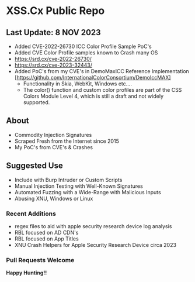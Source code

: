 # XSS.Cx Public Repo

## Last Update: 8 NOV 2023
- Added CVE-2022-26730 ICC Color Profile Sample PoC's
- Added CVE Color Profile samples known to Crash many OS 
- https://srd.cx/cve-2022-26730/
- https://srd.cx/cve-2023-32443/
- Added PoC's from my CVE's in DemoMaxICC Reference Implementation [https://github.com/InternationalColorConsortium/DemoIccMAX]
  - Functionality in Skia, WebKit, Windows etc....
  - The color() function and custom color profiles are part of the CSS Colors Module Level 4, which is still a draft and not widely supported.

## About
- Commodity Injection Signatures
- Scraped Fresh from the Internet since 2015
- My PoC's from CVE's & Crashes 

## Suggested Use 
- Include with Burp Intruder or Custom Scripts
- Manual Injection Testing with Well-Known Signatures
- Automated Fuzzing with a Wide-Range with Malicious Inputs
- Abusing XNU, Windows or Linux   

### Recent Additions
- regex files to aid with apple security research device log analysis
- RBL focused on AD CDN's
- RBL focused on App Titles 
- XNU Crash Helpers for Apple Security Research Device circa 2023

### Pull Requests Welcome

__Happy Hunting!!__
